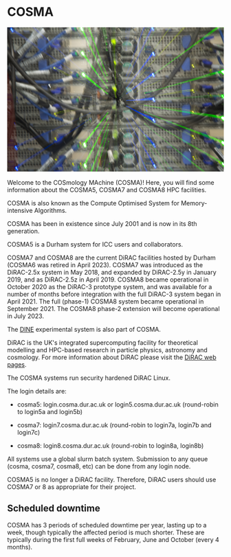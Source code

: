 # COSMA

![COSMA photo](images/cosmaZoom.png)

Welcome to the COSmology MAchine (COSMA)! Here, you will find some information about the COSMA5, COSMA7 and COSMA8 HPC facilities.

COSMA is also known as the Compute Optimised System for Memory-intensive Algorithms.

COSMA has been in existence since July 2001 and is now in its 8th generation.

COSMA5 is a Durham system for ICC users and collaborators.

COSMA7 and COSMA8 are the current DiRAC facilities hosted by Durham (COSMA6 was retired in April 2023). COSMA7 was introduced as the DiRAC-2.5x system in May 2018, and expanded by DiRAC-2.5y in January 2019, and as DiRAC-2.5z in April 2019. COSMA8 became operational in October 2020 as the DiRAC-3 prototype system, and was available for a number of months before integration with the full DiRAC-3 system began in April 2021. The full (phase-1) COSMA8 system became operational in September 2021. The COSMA8 phase-2 extension will become operational in July 2023.

The [DINE](facilities.md#dine) experimental system is also part of COSMA.

DiRAC is the UK's integrated supercomputing facility for theoretical modelling and HPC-based research in particle physics, astronomy and cosmology. For more information about DiRAC please visit the [DiRAC web pages](https://www.dirac.ac.uk).

The COSMA systems run security hardened DiRAC Linux.

The login details are:
- cosma5: login.cosma.dur.ac.uk or login5.cosma.dur.ac.uk (round-robin to login5a and login5b)
- cosma7: login7.cosma.dur.ac.uk (round-robin to login7a, login7b and login7c)

- cosma8: login8.cosma.dur.ac.uk (round-robin to login8a, login8b)

All systems use a global slurm batch system. Submission to any queue (cosma, cosma7, cosma8, etc) can be done from any login node.

COSMA5 is no longer a DiRAC facility. Therefore, DiRAC users should use COSMA7 or 8 as appropriate for their project.

## Scheduled downtime

COSMA has 3 periods of scheduled downtime per year, lasting up to a week, though typically the affected period is much shorter. These are typically during the first full weeks of February, June and October (every 4 months).

